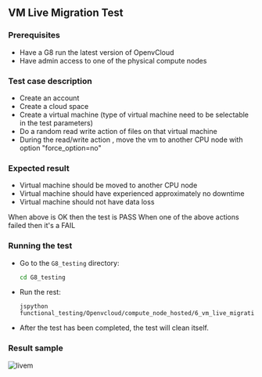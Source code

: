## VM Live Migration Test

### Prerequisites
- Have a G8 run the latest version of OpenvCloud
- Have admin access to one of the physical compute nodes

### Test case description
- Create an account
- Create a cloud space
- Create a virtual machine (type of virtual machine need to be selectable in the test parameters)
- Do a random read write action of files on that virtual machine
- During the read/write action , move the vm to another CPU node with option "force_option=no"

### Expected result
- Virtual machine should be moved to another CPU node
- Virtual machine should have experienced approximately no downtime
- Virtual machine should not have data loss  

When above is OK then the test is PASS
When one of the above actions failed then it's a FAIL

### Running the test
- Go to the `G8_testing` directory:
  ```bash
  cd G8_testing 
  ```

- Run the rest:  
  ```
  jspython functional_testing/Openvcloud/compute_node_hosted/6_vm_live_migration_test/6_vm_live_migration_test.py 
  ```

- After the test has been completed, the test will clean itself.

### Result sample

![livem](https://cloud.githubusercontent.com/assets/15011431/16177906/76a13782-3642-11e6-9986-209a8c807f5d.png)
